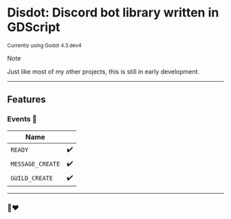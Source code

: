 # Disdot: Discord bot library written in GDScript
<sup>Currently using Godot 4.3.dev4</sup>

> [!NOTE]  
> Just like most of my other projects, this is still in early development.

---

## Features

### Events 🚧

| Name |  |
| --- | :-: |
| `READY`  | ✔️ |
| `MESSAGE_CREATE`  | ✔️ |
| `GUILD_CREATE` | ✔️ |

---

### 🦊❤️
